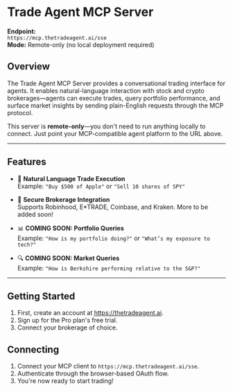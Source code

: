# Trade Agent MCP Server

**Endpoint:**  
`https://mcp.thetradeagent.ai/sse`  
**Mode:** Remote-only (no local deployment required)

## Overview

The Trade Agent MCP Server provides a conversational trading interface for agents. It enables natural-language interaction with stock and crypto brokerages—agents can execute trades, query portfolio performance, and surface market insights by sending plain-English requests through the MCP protocol.

This server is **remote-only**—you don't need to run anything locally to connect. Just point your MCP-compatible agent platform to the URL above.

---

## Features

- 💬 **Natural Language Trade Execution**  
  Example: `"Buy $500 of Apple"` or `"Sell 10 shares of SPY"`

- 🔐 **Secure Brokerage Integration**  
  Supports Robinhood, E*TRADE, Coinbase, and Kraken. More to be added soon!

- 📊 **COMING SOON: Portfolio Queries**  
  Example: `"How is my portfolio doing?"` or `"What’s my exposure to tech?"`

- 🔍 **COMING SOON: Market Queries**  
  Example: `"How is Berkshire performing relative to the S&P?"`

---

## Getting Started

1. First, create an account at https://thetradeagent.ai.
2. Sign up for the Pro plan's free trial.
3. Connect your brokerage of choice.

## Connecting
1. Connect your MCP client to `https://mcp.thetradeagent.ai/sse`.
2. Authenticate through the browser-based OAuth flow.
3. You're now ready to start trading!
